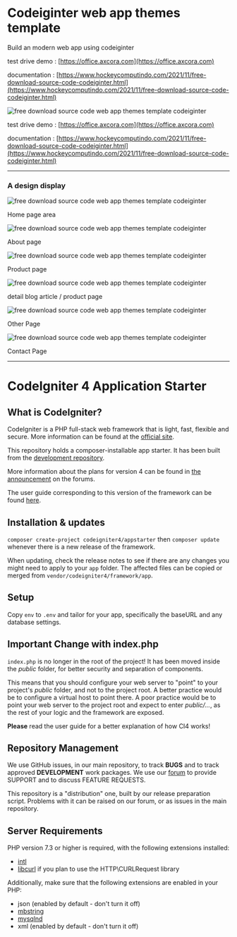 # Codeiginter web app themes template

Build an modern web app using codeiginter

test drive demo : [https://office.axcora.com](https://office.axcora.com)

documentation : [https://www.hockeycomputindo.com/2021/11/free-download-source-code-codeiginter.html](https://www.hockeycomputindo.com/2021/11/free-download-source-code-codeiginter.html)

![free download source code web app themes template codeiginter](https://1.bp.blogspot.com/-9WUOc-MeZo8/YZ6GCO5Iq-I/AAAAAAAASEA/ZvNRwfX2IY8yNhGEIs4RISSWosngqWyDgCLcBGAsYHQ/s1024/WhatShop%2Bweb.jpg)


test drive demo : [https://office.axcora.com](https://office.axcora.com)

documentation : [https://www.hockeycomputindo.com/2021/11/free-download-source-code-codeiginter.html](https://www.hockeycomputindo.com/2021/11/free-download-source-code-codeiginter.html)


-----------------------------------

### A design display

![free download source code web app themes template codeiginter](https://1.bp.blogspot.com/-fGEUGB0hKtA/YZ6DS5tWceI/AAAAAAAASDY/8vxBQKM2EPMmlTxNS9KPJ4Me-XLlcFyRwCLcBGAsYHQ/s4026/free%2Bdownload%2Bsource%2Bcode%2Bcodeiginter%2Bgratis%2Bterbaru%2B%25281%2529.jpeg)

Home page area

![free download source code web app themes template codeiginter](https://1.bp.blogspot.com/-fXSOkJ_YD6E/YZ6DVIonNsI/AAAAAAAASDo/CEbGtUsq-u0pFPfjQTdw3p1DMZFmWIYYwCLcBGAsYHQ/s3800/free%2Bdownload%2Bsource%2Bcode%2Bcodeiginter%2Bgratis%2Bterbaru%2B%25286%2529.jpeg)

About page


![free download source code web app themes template codeiginter](https://1.bp.blogspot.com/-H7cPoXefw8I/YZ6DUHuWPrI/AAAAAAAASDk/TFE8YpU0oK4y7eStcbsyXryaASWiF57IwCLcBGAsYHQ/s1234/free%2Bdownload%2Bsource%2Bcode%2Bcodeiginter%2Bgratis%2Bterbaru%2B%25285%2529.jpeg)

Product page


![free download source code web app themes template codeiginter](https://1.bp.blogspot.com/-AHFqoVum_9E/YZ6DThxRSUI/AAAAAAAASDg/puthO6Zg1FwgUGwU1rnL-R066Zkqf0-4wCLcBGAsYHQ/s1533/free%2Bdownload%2Bsource%2Bcode%2Bcodeiginter%2Bgratis%2Bterbaru%2B%25284%2529.jpeg)

detail blog article / product page


![free download source code web app themes template codeiginter](https://1.bp.blogspot.com/-3X07fcBgGM4/YZ6DTU9ALAI/AAAAAAAASDc/mLxcMapg3WUcsJ36FsmCGrYNuL6qru2kQCLcBGAsYHQ/s1319/free%2Bdownload%2Bsource%2Bcode%2Bcodeiginter%2Bgratis%2Bterbaru%2B%25283%2529.jpeg)

Other Page

![free download source code web app themes template codeiginter](https://1.bp.blogspot.com/-k92Mt0V6pL4/YZ6DRIY90nI/AAAAAAAASDQ/ETqN9s4S2MgAOx-b92hgHdsOMliSXMOHQCLcBGAsYHQ/s1237/free%2Bdownload%2Bsource%2Bcode%2Bcodeiginter%2Bgratis%2Bterbaru%2B%25282%2529.jpeg)

Contact Page

----------------------------------

# CodeIgniter 4 Application Starter

## What is CodeIgniter?

CodeIgniter is a PHP full-stack web framework that is light, fast, flexible and secure.
More information can be found at the [official site](http://codeigniter.com).

This repository holds a composer-installable app starter.
It has been built from the
[development repository](https://github.com/codeigniter4/CodeIgniter4).

More information about the plans for version 4 can be found in [the announcement](http://forum.codeigniter.com/thread-62615.html) on the forums.

The user guide corresponding to this version of the framework can be found
[here](https://codeigniter4.github.io/userguide/).

## Installation & updates

`composer create-project codeigniter4/appstarter` then `composer update` whenever
there is a new release of the framework.

When updating, check the release notes to see if there are any changes you might need to apply
to your `app` folder. The affected files can be copied or merged from
`vendor/codeigniter4/framework/app`.

## Setup

Copy `env` to `.env` and tailor for your app, specifically the baseURL
and any database settings.

## Important Change with index.php

`index.php` is no longer in the root of the project! It has been moved inside the *public* folder,
for better security and separation of components.

This means that you should configure your web server to "point" to your project's *public* folder, and
not to the project root. A better practice would be to configure a virtual host to point there. A poor practice would be to point your web server to the project root and expect to enter *public/...*, as the rest of your logic and the
framework are exposed.

**Please** read the user guide for a better explanation of how CI4 works!

## Repository Management

We use GitHub issues, in our main repository, to track **BUGS** and to track approved **DEVELOPMENT** work packages.
We use our [forum](http://forum.codeigniter.com) to provide SUPPORT and to discuss
FEATURE REQUESTS.

This repository is a "distribution" one, built by our release preparation script.
Problems with it can be raised on our forum, or as issues in the main repository.

## Server Requirements

PHP version 7.3 or higher is required, with the following extensions installed:

- [intl](http://php.net/manual/en/intl.requirements.php)
- [libcurl](http://php.net/manual/en/curl.requirements.php) if you plan to use the HTTP\CURLRequest library

Additionally, make sure that the following extensions are enabled in your PHP:

- json (enabled by default - don't turn it off)
- [mbstring](http://php.net/manual/en/mbstring.installation.php)
- [mysqlnd](http://php.net/manual/en/mysqlnd.install.php)
- xml (enabled by default - don't turn it off)
